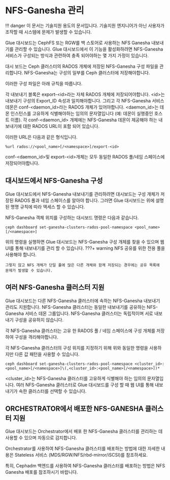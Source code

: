 
# NFS-Ganesha 관리

!!! danger
    이 문서는 기술지원 용도의 문서입니다. 기술지원 엔지니어가 아닌 사용자가 조작할 때 시스템에 문제가 발생할 수 있습니다.

Glue 대시보드는 CephFS 또는 RGW를 백 스토어로 사용하는 NFS Ganesha 내보내기를 관리할 수 있습니다. Glue 대시보드에서 이 기능을 활성화하려면 NFS-Ganesha 서비스가 구성되는 방식과 관련하여 충족 되어야하는 몇 가지 가정이 있습니다.

대시 보드는 Ceph 클러스터의 RADOS 개체에 저장된 NFS-Ganesha 구성 파일을 관리합니다. NFS-Ganesha는 구성의 일부를 Ceph 클러스터에 저장해야합니다.

이러한 구성 파일은 아래 규칙을 따릅니다.

각 내보내기 블록은 export-<id\>라는 자체 RADOS 개체에 저장되어야합니다. <id\>는 내보내기 구성의 Export_ID 속성과 일치해야합니다. 그리고 각 NFS-Ganesha 서비스 데몬은 conf-<daemon_id\>라는 RADOS 개체가 있어야합니다. <daemon_id\>는 데몬 인스턴스를 고유하게 식별해야하는 임의의 문자열입니다 (예: 데몬이 실행중인 호스트 이름). 각 conf-<daemon_id\> 개체에는 NFS-Ganesha 데몬이 제공해야 하는 내보내기에 대한 RADOS URL이 포함 되어 있습니다.

이러한 URL은 다음과 같은 형식입니다.
```
%url rados://<pool_name>[/<namespace>]/export-<id>
```
conf-<daemon_id\>및 export-<id\>개체는 모두 동일한 RADOS 풀/네임 스페이스에 저장되어야합니다.

## 대시보드에서 NFS-Ganesha 구성
Glue 대시보드에서 NFS-Ganesha 내보내기를 관리하려면 대시보드는 구성 개체가 저장된 RADOS 풀과 네임 스페이스를 알아야 합니다. 그러면 Glue 대시보드는 위에 설명 된 명명 규칙에 따라 액세스 할 수 있습니다.

NFS-Ganesha 객체 위치를 구성하는 대시보드 명령은 다음과 같습니다.
```
ceph dashboard set-ganesha-clusters-rados-pool-namespace <pool_name>[/<namespace>]
```
위의 명령을 실행하면 Glue 대시보드는 NFS-Ganesha 구성 개체를 찾을 수 있으며 웹 UI를 통해 내보내기를 관리 할 수 있습니다.
???+ warning
    NFS 공유를 위한 전용 풀을 사용해야 합니다.

    그렇지 않고 NFS 개체가 단일 풀에 많은 다른 개체와 함께 저장되는 경우에는 공유 목록에 문제가 발생할 수 있습니다.

## 여러 NFS-Ganesha 클러스터 지원
Glue 대시보드는 다른 NFS-Ganesha 클러스터에 속하는 NFS-Ganesha 내보내기 관리도 지원합니다.
NFS-Ganesha 클러스터는 동일한 내보내기를 공유하는 NFS-Ganesha 서비스 데몬 그룹입니다. NFS-Ganesha 클러스터는 독립적이며 서로 내보내기 구성을 공유하지 않습니다.

각 NFS-Ganesha 클러스터는 고유 한 RADOS 풀 / 네임 스페이스에 구성 개체를 저장하여 구성을 격리해야합니다.

각 NFS-Ganesha 클러스터의 구성 위치를 지정하기 위해 위와 동일한 명령을 사용하지만 다른 값 패턴을 사용할 수 있습니다.
```
ceph dashboard set-ganesha-clusters-rados-pool-namespace <cluster_id>:<pool_name>[/<namespace>]\(,<cluster_id>:<pool_name>[/<namespace>])*
```
<cluster_id\>는 NFS-Ganesha 클러스터를 고유하게 식별해야 하는 임의의 문자열입니다.
여러 NFS-Ganesha 클러스터로 Glue 대시보드를 구성 할 때 웹 UI를 통해 내보내기가 속한 클러스터를 선택할 수 있습니다.

## ORCHESTRATOR에서 배포한 NFS-GANESHA 클러스터 지원
Glue 대시보드는 Orchestrator에서 배포 한 NFS-Ganesha 클러스터를 관리하는 데 사용할 수 있으며 자동으로 감지합니다.

Orchestrator를 사용하여 NFS-Ganesha 클러스터를 배포하는 방법에 대한 자세한 내용은 Stateless 서비스 (MDS/RGW/NFS/rbd-mirror/iSCSI)를 참조하세요.

특히, Cephadm 백엔드를 사용하여 NFS-Ganesha 클러스터를 배포하는 방법은 NFS Ganesha 배포를 참조하시기 바랍니다.
